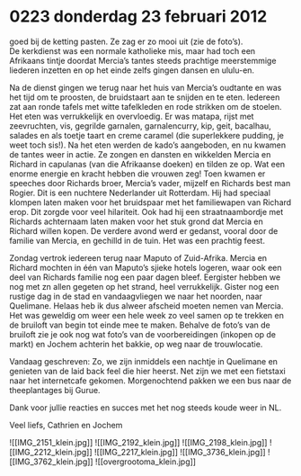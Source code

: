 # 0223 donderdag 23 februari 2012
goed bij de ketting pasten. Ze zag er zo mooi uit (zie de foto’s).  
 De kerkdienst was een normale katholieke mis, maar had toch een Afrikaans tintje doordat Mercia’s tantes steeds prachtige meerstemmige liederen inzetten en op het einde zelfs gingen dansen en ululu-en. 

Na de dienst gingen we terug naar het huis van Mercia’s oudtante en was het tijd om te proosten, de bruidstaart aan te snijden en te eten. Iedereen zat aan ronde tafels met witte tafelkleden en rode strikken om de stoelen.  Het eten was verrukkelijk en overvloedig. Er was matapa, rijst met zeevruchten, vis, gegrilde garnalen, garnalencurry, kip, geit, bacalhau, salades en als toetje taart en creme caramel (die superlekkere pudding, je weet toch sis!). Na het eten werden de kado’s aangeboden, en nu kwamen de tantes weer in actie. Ze zongen en dansten en wikkelden Mercia en Richard in capulanas (van die Afrikaanse doeken) en tilden ze op. Wat een enorme energie en kracht hebben die vrouwen zeg! Toen kwamen er speeches door Richards broer, Mercia’s vader, mijzelf en Richards best man Rogier. Dit is een nuchtere Nederlander uit Rotterdam. Hij had speciaal klompen laten maken voor het bruidspaar met het familiewapen van Richard erop. Dit zorgde voor veel hilariteit. Ook had hij een straatnaambordje met Richards achternaam laten maken voor het stuk grond dat Mercia en Richard willen kopen.
De verdere avond werd er gedanst, vooral door de familie van Mercia, en gechilld in de tuin. Het was een prachtig feest. 

Zondag vertrok iedereen terug naar Maputo of Zuid-Afrika. Mercia en Richard mochten in één van Maputo’s sjieke hotels logeren, waar ook een deel van Richards familie nog een paar dagen bleef. Eergister hebben we nog met zn allen gegeten op het strand, heel verrukkelijk. Gister nog een rustige dag in de stad en vandaagvliegen  we naar het noorden, naar Quelimane. Helaas heb ik dus alweer afscheid moeten nemen van Mercia. Het was geweldig om weer een hele week zo veel samen op te trekken en de bruiloft van begin tot einde mee te maken.
Behalve de foto’s van de bruiloft zie je ook nog wat foto’s van de voorbereidingen (inkopen op de markt) en Jochem achterin het bakkie, op weg naar de trouwlocatie. 

Vandaag geschreven:
Zo, we zijn inmiddels een nachtje in Quelimane en genieten van de laid back feel die hier heerst. Net zijn we met een fietstaxi naar het internetcafe gekomen. Morgenochtend pakken we een bus naar de theeplantages bij Gurue. 

Dank voor jullie reacties en succes met het nog steeds koude weer in NL. 

Veel liefs,
Cathrien en Jochem

![[IMG_2151_klein.jpg]]
![[IMG_2192_klein.jpg]]
![[IMG_2198_klein.jpg]]
![[IMG_2212_klein.jpg]]
![[IMG_2217_klein.jpg]]
![[IMG_3736_klein.jpg]]
![[IMG_3762_klein.jpg]]
![[overgrootoma_klein.jpg]]